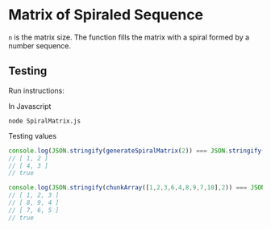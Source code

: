 # **Matrix of Spiraled Sequence**

`n` is the matrix size. The function fills the matrix with a spiral formed by a number sequence.

## **Testing**

Run instructions:

In Javascript
```
node SpiralMatrix.js
```

Testing values
```js
console.log(JSON.stringify(generateSpiralMatrix(2)) === JSON.stringify([[1,2],[4,3]]));
// [ 1, 2 ]
// [ 4, 3 ]
// true

console.log(JSON.stringify(chunkArray([1,2,3,6,4,8,9,7,10],2)) === JSON.stringify([[1,2],[3,6],[4,8],[9,7],[10]]));
// [ 1, 2, 3 ]
// [ 8, 9, 4 ]
// [ 7, 6, 5 ]
// true
```